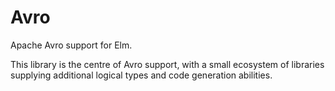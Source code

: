 # Avro

Apache Avro support for Elm.

This library is the centre of Avro support, with a small ecosystem of
libraries supplying additional logical types and code generation abilities.


